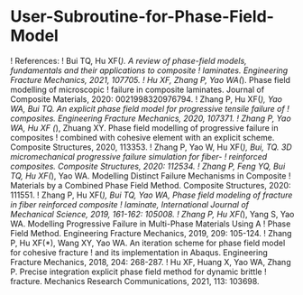 # User-Subroutine-for-Phase-Field-Model



! References:
! Bui TQ, Hu XF(*). A review of phase-field models, fundamentals and their applications to composite 
! laminates. Engineering Fracture Mechanics, 2021, 107705. 
! Hu XF, Zhang P, Yao WA(*). Phase field modelling of microscopic 
! failure in composite laminates. Journal of Composite Materials, 2020: 0021998320976794.
! Zhang P, Hu XF(*), Yao WA, Bui TQ. An explicit phase field model for progressive tensile failure of 
! composites. Engineering Fracture Mechanics, 2020, 107371.
! Zhang P, Yao WA, Hu XF (*), Zhuang XY. Phase field modelling of progressive failure in composites 
! combined with cohesive element with an explicit scheme. Composite Structures, 2020, 113353.
! Zhang P, Yao W, Hu XF(*), Bui, TQ. 3D micromechanical progressive failure simulation for fiber-
! reinforced composites. Composite Structures, 2020: 112534.
! Zhang P, Feng YQ, Bui TQ, Hu XF(*), Yao WA. Modelling Distinct Failure Mechanisms in Composite 
! Materials by a Combined Phase Field Method. Composite Structures, 2020: 111551.
! Zhang P, Hu XF(*), Bui TQ, Yao WA, Phase field modeling of fracture in fiber reinforced composite 
! laminate, International Journal of Mechanical Science, 2019, 161-162: 105008.
! Zhang P, Hu XF(*), Yang S, Yao WA. Modelling Progressive Failure in Multi-Phase Materials Using A 
! Phase Field Method. Engineering Fracture Mechanics, 2019, 209: 105-124.
! Zhang P, Hu XF(*), Wang XY, Yao WA. An iteration scheme for phase field model for cohesive fracture 
! and its implementation in Abaqus. Engineering Fracture Mechanics, 2018, 204: 268-287.
! Hu XF, Huang X, Yao WA, Zhang P. Precise integration explicit phase field method for dynamic brittle 
! fracture. Mechanics Research Communications, 2021, 113: 103698.
